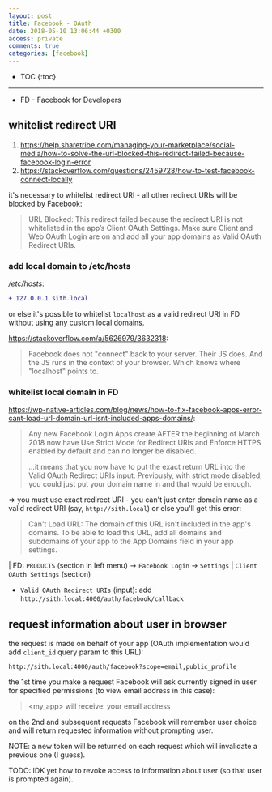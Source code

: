 ```yaml
---
layout: post
title: Facebook - OAuth
date: 2018-05-10 13:06:44 +0300
access: private
comments: true
categories: [facebook]
---
```


<!-- more -->

* TOC
{:toc}
<hr>

- FD - Facebook for Developers

whitelist redirect URI
----------------------

1. <https://help.sharetribe.com/managing-your-marketplace/social-media/how-to-solve-the-url-blocked-this-redirect-failed-because-facebook-login-error>
2. <https://stackoverflow.com/questions/2459728/how-to-test-facebook-connect-locally>

it's necessary to whitelist redirect URI - all other redirect URIs will be
blocked by Facebook:

> URL Blocked: This redirect failed because the redirect URI is not whitelisted
> in the app’s Client OAuth Settings. Make sure Client and Web OAuth Login are
> on and add all your app domains as Valid OAuth Redirect URIs.

### add local domain to /etc/hosts

_/etc/hosts_:

```diff
+ 127.0.0.1 sith.local
```

or else it's possible to whitelist `localhost` as a valid redirect URI in FD
without using any custom local domains.

<https://stackoverflow.com/a/5626979/3632318>:

> Facebook does not "connect" back to your server. Their JS does. And the JS
> runs in the context of your browser. Which knows where "localhost" points to.

### whitelist local domain in FD

<https://wp-native-articles.com/blog/news/how-to-fix-facebook-apps-error-cant-load-url-domain-url-isnt-included-apps-domains/>:

> Any new Facebook Login Apps create AFTER the beginning of March 2018 now
> have Use Strict Mode for Redirect URIs and Enforce HTTPS enabled by default
> and can no longer be disabled.
>
> ...it means that you now have to put the exact return URL into the Valid
> OAuth Redirect URIs input. Previously, with strict mode disabled, you could
> just put your domain name in and that would be enough.

=> you must use exact redirect URI - you can't just enter domain name as a
valid redirect URI (say, `http://sith.local`) or else you'll get this error:

> Can't Load URL: The domain of this URL isn't included in the app's domains.
> To be able to load this URL, add all domains and subdomains of your app to
> the App Domains field in your app settings.

| FD: `PRODUCTS` (section in left menu) → `Facebook Login` → `Settings`
| `Client OAuth Settings` (section)

- `Valid OAuth Redirect URIs` (input): add `http://sith.local:4000/auth/facebook/callback`

request information about user in browser
-----------------------------------------

the request is made on behalf of your app (OAuth implementation would add
`client_id` query param to this URL):

```
http://sith.local:4000/auth/facebook?scope=email,public_profile
```

the 1st time you make a request Facebook will ask currently signed in user
for specified permissions (to view email address in this case):

> \<my_app> will receive: your email address

on the 2nd and subsequent requests Facebook will remember user choice and
will return requested information without prompting user.

NOTE: a new token will be returned on each request which will invalidate
      a previous one (I guess).

TODO: IDK yet how to revoke access to information about user (so that user
      is prompted again).
